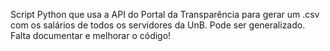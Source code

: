 Script Python que usa a API do Portal da Transparência para gerar um .csv com os salários de todos os servidores da UnB. Pode ser generalizado. Falta documentar e melhorar o código!
